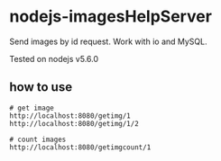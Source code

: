 # nodejs-imagesHelpServer
Send images by id request. Work with io and MySQL.

Tested on nodejs v5.6.0

## how to use
    # get image
    http://localhost:8080/getimg/1
    http://localhost:8080/getimg/1/2

    # count images
    http://localhost:8080/getimgcount/1



